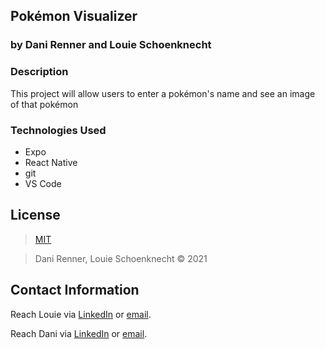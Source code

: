 ## Pokémon Visualizer
### by Dani Renner and Louie Schoenknecht

### Description
This project will allow users to enter a pokémon's name and see an image of that pokémon

### Technologies Used

* Expo
* React Native
* git
* VS Code

## License
> [MIT](https://opensource.org/licenses/MIT) 

> Dani Renner, Louie Schoenknecht &copy; 2021

## Contact Information

Reach Louie via <a href="https://www.linkedin.com/in/louie-schoenknecht/" target="_blank">LinkedIn</a> or <a href="mailto:luisesch97@gmail.com" target="_blank">email</a></li>.  

Reach Dani via <a href="https://www.linkedin.com/in/dani-renner/" target="_blank">LinkedIn</a> or <a href="mailto:danijrenner@gmail.com" target="_blank">email</a></li>.  
